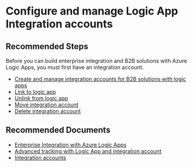 <properties
	pageTitle="Logic App Integration Accounts Configuration and management"
	description="Logic App Integration Accounts Configuration and management"
	service=""
	resource=""
	authors="genlin"
	ms.author="mquian"
	displayOrder=""
	selfHelpType="generic"
	supportTopicIds="32677638"
	resourceTags=""
	productPesIds="15791"
	cloudEnvironments="public"
	articleId="f7517214-1014-48f3-9ce4-3f84fb92275e"
/>

# Configure and manage Logic App Integration accounts

## **Recommended Steps**

Before you can build enterprise integration and B2B solutions with Azure Logic Apps, you must first have an integration account.

- [Create and manage integration accounts for B2B solutions with logic apps](https://docs.microsoft.com/azure/logic-apps/logic-apps-enterprise-integration-create-integration-account)
- [Link to logic app](https://docs.microsoft.com/azure/logic-apps/logic-apps-enterprise-integration-create-integration-account#link-to-logic-app)
- [Unlink from logic app](https://docs.microsoft.com/azure/logic-apps/logic-apps-enterprise-integration-create-integration-account#unlink-from-logic-app)
- [Move integration account](https://docs.microsoft.com/azure/logic-apps/logic-apps-enterprise-integration-create-integration-account#move-integration-account)
- [Delete integration account](https://docs.microsoft.com/azure/logic-apps/logic-apps-enterprise-integration-create-integration-account#delete-integration-account)

## **Recommended Documents**

- [Enterprise Integration with Azure Logic Apps](https://azure.microsoft.com/resources/videos/enterprise-integration-with-azure-logic-apps/)
- [Advanced tracking with Logic App and integration account](https://blogs.msdn.microsoft.com/david_burgs_blog/2017/05/16/advanced-tracking-with-logic-app-and-integration-account/)
- [Integration accounts](https://docs.microsoft.com/azure/logic-apps/logic-apps-pricing#integration-accounts)
